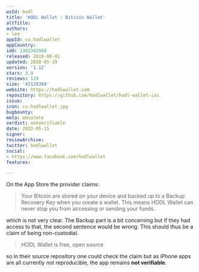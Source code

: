 ```yaml
---
wsId: hodl
title: 'HODL Wallet : Bitcoin Wallet'
altTitle: 
authors:
- leo
appId: co.hodlwallet
appCountry: 
idd: 1382342568
released: 2018-08-01
updated: 2020-05-19
version: '1.12'
stars: 3.9
reviews: 119
size: '42128384'
website: https://hodlwallet.com
repository: https://github.com/hodlwallet/hodl-wallet-ios
issue: 
icon: co.hodlwallet.jpg
bugbounty: 
meta: obsolete
verdict: nonverifiable
date: 2022-05-15
signer: 
reviewArchive: 
twitter: hodlwallet
social:
- https://www.facebook.com/hodlwallet
features: 

---
```


On the App Store the provider claims:

> Your Bitcoin are stored on your device and backed up to a Backup Recovery Key
  when you create a wallet. This means HODL Wallet can never stop you from
  accessing or sending your funds.

which is not very clear. The Backup part is a bit concerning but if they had
access to that, the second sentence would be wrong. This should thus be a claim
of being non-custodial.

> HODL Wallet is free, open source

so in their source repository one could check the claim but as iPhone apps are
all currently not reproducible, the app remains **not verifiable**.
